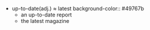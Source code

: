 - up-to-date(adj.) ≈ latest
  background-color:: #49767b
	- an up-to-date report
	- the latest magazine